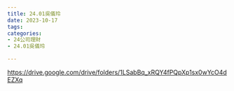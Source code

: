 ```yaml
---
title: 24.01吳儀玲
date: 2023-10-17
tags: 
categories:
- 24公司理財
- 24.01吳儀玲

---
```

https://drive.google.com/drive/folders/1LSabBq_xRQY4fPQpXp1sx0wYcO4dEZXq

